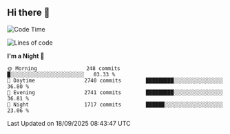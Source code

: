 ## Hi there 👋

<!--
**Wangmerlyn/Wangmerlyn** is a ✨ _special_ ✨ repository because its `README.md` (this file) appears on your GitHub profile.

Here are some ideas to get you started:

- 🔭 I’m currently working on ...
- 🌱 I’m currently learning ...
- 👯 I’m looking to collaborate on ...
- 🤔 I’m looking for help with ...
- 💬 Ask me about ...
- 📫 How to reach me: ...
- 😄 Pronouns: ...
- ⚡ Fun fact: ...
-->
<!--START_SECTION:waka-->
![Code Time](http://img.shields.io/badge/Code%20Time-569%20hrs%2048%20mins-blue)

![Lines of code](https://img.shields.io/badge/From%20Hello%20World%20I%27ve%20Written-41.7%20million%20lines%20of%20code-blue)

**I'm a Night 🦉** 

```text
🌞 Morning                248 commits         █░░░░░░░░░░░░░░░░░░░░░░░░   03.33 % 
🌆 Daytime                2740 commits        █████████░░░░░░░░░░░░░░░░   36.80 % 
🌃 Evening                2741 commits        █████████░░░░░░░░░░░░░░░░   36.81 % 
🌙 Night                  1717 commits        ██████░░░░░░░░░░░░░░░░░░░   23.06 % 
```



 Last Updated on 18/09/2025 08:43:47 UTC
<!--END_SECTION:waka-->
